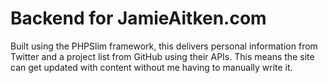 # Backend for JamieAitken.com

Built using the PHPSlim framework, this delivers personal information from Twitter and a project list from 
GitHub using their APIs. This means the site can get updated with content without me having
to manually write it.
